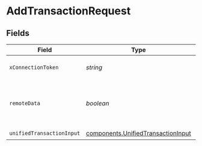 # AddTransactionRequest


## Fields

| Field                                                                                    | Type                                                                                     | Required                                                                                 | Description                                                                              |
| ---------------------------------------------------------------------------------------- | ---------------------------------------------------------------------------------------- | ---------------------------------------------------------------------------------------- | ---------------------------------------------------------------------------------------- |
| `xConnectionToken`                                                                       | *string*                                                                                 | :heavy_check_mark:                                                                       | The connection token                                                                     |
| `remoteData`                                                                             | *boolean*                                                                                | :heavy_minus_sign:                                                                       | Set to true to include data from the original Accounting software.                       |
| `unifiedTransactionInput`                                                                | [components.UnifiedTransactionInput](../../models/components/unifiedtransactioninput.md) | :heavy_check_mark:                                                                       | N/A                                                                                      |
